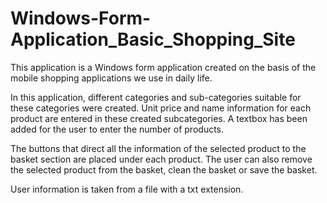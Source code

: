 # Windows-Form-Application_Basic_Shopping_Site
This application is a Windows form application created on the basis of the mobile shopping applications we use in daily life.

In this application, different categories and sub-categories suitable for these categories were created. Unit price and name information for each product are entered in these created subcategories. A textbox has been added for the user to enter the number of products.

The buttons that direct all the information of the selected product to the basket section are placed under each product. The user can also remove the selected product from the basket, clean the basket or save the basket.

User information is taken from a file with a txt extension.
